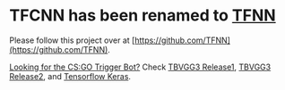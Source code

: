 # TFCNN has been renamed to [TFNN](https://github.com/TFNN)

Please follow this project over at [https://github.com/TFNN](https://github.com/TFNN).

[Looking for the CS:GO Trigger Bot?](https://james-william-fletcher.medium.com/list/fps-machine-learning-autoshoot-bot-for-csgo-100153576e93) Check [TBVGG3 Release1](https://github.com/jcwml/CSGO-Trigger-Bot), [TBVGG3 Release2](https://github.com/jcwml/CSGO-Trigger-Bot-2), and [Tensorflow Keras](https://github.com/mrbid/CSGO_TENSOR_TRIGGER).
